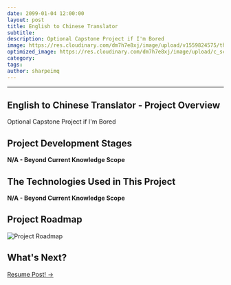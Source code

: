 ```yaml
---
date: 2099-01-04 12:00:00
layout: post
title: English to Chinese Translator
subtitle:
description: Optional Capstone Project if I'm Bored
image: https://res.cloudinary.com/dm7h7e8xj/image/upload/v1559824575/theme14_gi2ypv.jpg
optimized_image: https://res.cloudinary.com/dm7h7e8xj/image/upload/c_scale,w_380/v1559824575/theme14_gi2ypv.jpg
category:
tags:
author: sharpeimq
---
```

---
## English to Chinese Translator - Project Overview  
Optional Capstone Project if I'm Bored

## Project Development Stages
<strong>N/A - Beyond Current Knowledge Scope</strong> 

## The Technologies Used in This Project
<strong>N/A - Beyond Current Knowledge Scope</strong> 

## Project Roadmap
<img src="{{ site.baseurl }}/assets/img/roadmap.png" alt="Project Roadmap" class="roadmap-img">

## What's Next?  
<a href="{{ site.baseurl }}/resume-post/" class="next-project-link">
  Resume Post! →
</a>